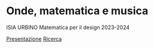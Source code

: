 # Onde, matematica e musica
ISIA URBINO
 Matematica per il design 
2023-2024


 [Presentazione](https://veronicaridolfi.github.io/Onde//presentazione/presentazione.html)
[Ricerca](https://veronicaridolfi.github.io/Onde/ricerca.html)  
